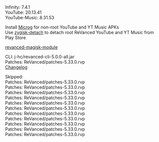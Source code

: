 Infinity: 7.4.1  
YouTube: 20.13.41  
YouTube-Music: 8.31.53  

Install [Microg](https://github.com/ReVanced/GmsCore/releases) for non-root YouTube and YT Music APKs  
Use [zygisk-detach](https://github.com/j-hc/zygisk-detach) to detach root ReVanced YouTube and YT Music from Play Store  

[revanced-magisk-module](https://github.com/j-hc/revanced-magisk-module)
  
CLI: j-hc/revanced-cli-5.0.0-all.jar  
Patches: ReVanced/patches-5.33.0.rvp  
[Changelog](https://github.com/ReVanced/revanced-patches/releases/tag/v5.33.0)  

Skipped:  
Patches: ReVanced/patches-5.33.0.rvp  
Patches: ReVanced/patches-5.33.0.rvp  
Patches: ReVanced/patches-5.33.0.rvp  
Patches: ReVanced/patches-5.33.0.rvp  
Patches: ReVanced/patches-5.33.0.rvp  
Patches: ReVanced/patches-5.33.0.rvp  
Patches: ReVanced/patches-5.33.0.rvp  
Patches: ReVanced/patches-5.33.0.rvp  
Patches: ReVanced/patches-5.33.0.rvp  
Patches: ReVanced/patches-5.33.0.rvp  
Patches: ReVanced/patches-5.33.0.rvp                        
